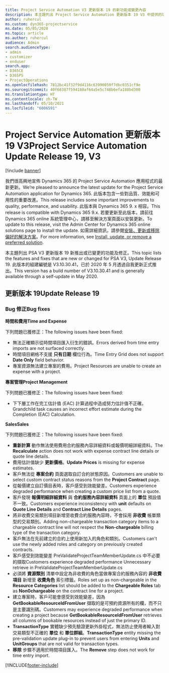 ```yaml
---
title: Project Service Automation V3 更新版本 19 的新功能或變更內容
description: 本主題列出 Project Service Automation 更新版本 19 V3 中提供的功能和修正。
author: ruhercul
ms.custom: dyn365-projectservice
ms.date: 05/05/2020
ms.topic: article
ms.author: ruhercul
audience: Admin
search.audienceType:
- admin
- customizer
- enduser
search.app:
- D365CE
- D365PS
- ProjectOperations
ms.openlocfilehash: 7812bc41f32f9d4116c63990059f7dbc0351cf9e
ms.sourcegitcommit: 40f68387f594180af64a5e5c748b6efa188bd300
ms.translationtype: HT
ms.contentlocale: zh-TW
ms.lasthandoff: 05/10/2021
ms.locfileid: "6006591"
---
```

# <a name="project-service-automation-update-release-19-v3"></a><span data-ttu-id="48d91-103">Project Service Automation 更新版本 19 V3</span><span class="sxs-lookup"><span data-stu-id="48d91-103">Project Service Automation Update Release 19, V3</span></span>

[!include [banner](../includes/psa-now-project-operations.md)]

<span data-ttu-id="48d91-104">我們很高興地宣佈 Dynamics 365 的 Project Service Automation 應用程式的最新更新。</span><span class="sxs-lookup"><span data-stu-id="48d91-104">We’re pleased to announce the latest update for the Project Service Automation application for Dynamics 365.</span></span> <span data-ttu-id="48d91-105">此版本包含一些對品質、效能和可用性的重要改進。</span><span class="sxs-lookup"><span data-stu-id="48d91-105">This release includes some important improvements to quality, performance, and usability.</span></span> <span data-ttu-id="48d91-106">此版本與 Dynamics 365 9. x 相容。</span><span class="sxs-lookup"><span data-stu-id="48d91-106">This release is compatible with Dynamics 365 9.x.</span></span> <span data-ttu-id="48d91-107">若要更新至此版本，請前往 Dynamics 365 online 系統管理中心，請移至解決方案頁面以安裝更新。</span><span class="sxs-lookup"><span data-stu-id="48d91-107">To update to this release, visit the Admin Center for Dynamics 365 online solutions page to install the update.</span></span> <span data-ttu-id="48d91-108">如需詳細資訊，請參閱[安裝、更新或移除偏好的解決方案](/power-platform/admin/install-remove-preferred-solution)。</span><span class="sxs-lookup"><span data-stu-id="48d91-108">For more information, see [Install, update, or remove a preferred solution](/power-platform/admin/install-remove-preferred-solution).</span></span>

<span data-ttu-id="48d91-109">本主題列出 PSA V3 更新版本 19 新推出或已變更的功能及修正。</span><span class="sxs-lookup"><span data-stu-id="48d91-109">This topic lists the features and fixes that are new or changed for PSA V3, Update Release 19.</span></span> <span data-ttu-id="48d91-110">此版本的組建編號是 V3.10.30.41，已於 2020 年 5 月透過自我更新正式推出。</span><span class="sxs-lookup"><span data-stu-id="48d91-110">This version has a build number of V3.10.30.41 and is generally available through a self-update in May 2020.</span></span>

## <a name="update-release-19"></a><span data-ttu-id="48d91-111">更新版本 19</span><span class="sxs-lookup"><span data-stu-id="48d91-111">Update Release 19</span></span>

### <a name="bug-fixes"></a><span data-ttu-id="48d91-112">Bug 修正</span><span class="sxs-lookup"><span data-stu-id="48d91-112">Bug fixes</span></span>

<span data-ttu-id="48d91-113">**時間和費用**</span><span class="sxs-lookup"><span data-stu-id="48d91-113">**Time and Expense**</span></span>

<span data-ttu-id="48d91-114">下列問題已獲修正：</span><span class="sxs-lookup"><span data-stu-id="48d91-114">The following issues have been fixed:</span></span> 

- <span data-ttu-id="48d91-115">無法正確顯示從時間項目匯入衍生的錯誤。</span><span class="sxs-lookup"><span data-stu-id="48d91-115">Errors derived from time entry imports are not surfaced correctly.</span></span>
- <span data-ttu-id="48d91-116">時間項目網格不支援 **只有日期** 欄位行為。</span><span class="sxs-lookup"><span data-stu-id="48d91-116">Time Entry Grid does not support **Date Only** field behavior.</span></span>
- <span data-ttu-id="48d91-117">專案資源無法建立專案的費用。</span><span class="sxs-lookup"><span data-stu-id="48d91-117">Project Resources are unable to create an expense with a project.</span></span>

<span data-ttu-id="48d91-118">**專案管理**</span><span class="sxs-lookup"><span data-stu-id="48d91-118">**Project Management**</span></span>

<span data-ttu-id="48d91-119">下列問題已獲修正：</span><span class="sxs-lookup"><span data-stu-id="48d91-119">The following issues have been fixed:</span></span> 

-  <span data-ttu-id="48d91-120">下下層工作在完工估計值 (EAC) 計算過程中造成努力估計值不正確。</span><span class="sxs-lookup"><span data-stu-id="48d91-120">Grandchild task causes an incorrect effort estimate during the Completion (EAC) Calculation.</span></span>

<span data-ttu-id="48d91-121">**Sales**</span><span class="sxs-lookup"><span data-stu-id="48d91-121">**Sales**</span></span>

<span data-ttu-id="48d91-122">下列問題已獲修正：</span><span class="sxs-lookup"><span data-stu-id="48d91-122">The following issues have been fixed:</span></span> 

- <span data-ttu-id="48d91-123">**重新計算** 動作無法使用費用合約服務內容詳細資料或報價明細詳細資料。</span><span class="sxs-lookup"><span data-stu-id="48d91-123">The **Recalculate** action does not work with expense contract line details or quote line details.</span></span>
- <span data-ttu-id="48d91-124">費用估計值缺少 **更新價格**。</span><span class="sxs-lookup"><span data-stu-id="48d91-124">**Update Prices** is missing for expense estimates.</span></span>
-  <span data-ttu-id="48d91-125">客戶無法從 **專案合約** 頁面選取自訂合約狀態原因。</span><span class="sxs-lookup"><span data-stu-id="48d91-125">Customers are unable to select custom contract status reasons from the **Project Contract** page.</span></span>
- <span data-ttu-id="48d91-126">從報價建立自訂價目表時，客戶感受到效能變差。</span><span class="sxs-lookup"><span data-stu-id="48d91-126">Customers experience degraded performance when creating a custom price list from a quote.</span></span>
- <span data-ttu-id="48d91-127">客戶發現 **報價明細詳細資料** 與 **合約服務內容詳細資料** 頁面上的 **單位** 預設值不一致。</span><span class="sxs-lookup"><span data-stu-id="48d91-127">Customers experience inconsistency with **unit** defaults on **Quote Line Details** and **Contract Line Details** pages.</span></span>
- <span data-ttu-id="48d91-128">將非收費交易類別項目新增至收費合約服務內容時，不會採用 **非收費** 帳單類型的交易類別。</span><span class="sxs-lookup"><span data-stu-id="48d91-128">Adding non-chargeable transaction category items to a chargeable contract line will not respect the **Non-chargeable** billing type of the transaction category.</span></span>
- <span data-ttu-id="48d91-129">客戶無法在先前建立的合約上使用新加入的角色和類別。</span><span class="sxs-lookup"><span data-stu-id="48d91-129">Customers can't use the newly added roles and category on previously created contracts.</span></span>
- <span data-ttu-id="48d91-130">客戶感受到效能變差 PreValidateProjectTeamMemberUpdate.cs 中不必要的擷取</span><span class="sxs-lookup"><span data-stu-id="48d91-130">Customers experience degraded performance Unnecessary retrieve in PreValidateProjectTeamMemberUpdate.cs</span></span>
- <span data-ttu-id="48d91-131">必須將 **資源類別** 清單中設定為非收費的角色當做專案合約服務內容的 **非收費項目** 新增至 **收費角色** 索引標籤。</span><span class="sxs-lookup"><span data-stu-id="48d91-131">Roles set up as non-chargeable in the **Resource Categories** list should be added to the **Chargeable Roles** tab as **Non0chargeable** on the contract line for a project.</span></span>
- <span data-ttu-id="48d91-132">建立專案時，客戶可能會感受到效能變差，因為 **GetBookableResourceIdFromUser** 擷取的是可預約資源所有的欄，而不只是主要識別碼。</span><span class="sxs-lookup"><span data-stu-id="48d91-132">Customers may experience degraded performance when creating a project because **GetBookableResourceIdFromUser** retrieves all columns of bookable resources instead of just the primary ID.</span></span>
- <span data-ttu-id="48d91-133">**TransactionType** 實體缺少預先驗證更新外掛程式，無法防止使用者輸入對交易類型不正確的 **單位** 和 **單位群組**。</span><span class="sxs-lookup"><span data-stu-id="48d91-133">**TransactionType** entity missing the pre-validation update plug-in to prevent users from entering **Units** and **UnitGroups** that are not valid for transaction types.</span></span>
- <span data-ttu-id="48d91-134">**移除** 步驟不適用於時間項目匯入。</span><span class="sxs-lookup"><span data-stu-id="48d91-134">The **Remove** step does not work for time entry import.</span></span>


[!INCLUDE[footer-include](../includes/footer-banner.md)]